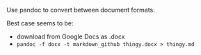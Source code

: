 Use pandoc to convert between document formats.

Best case seems to be:
  - download from Google Docs as .docx
  - `pandoc -f docx -t markdown_github thingy.docx > thingy.md`

